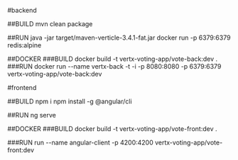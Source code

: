 #backend

##BUILD
mvn clean package

##RUN
java -jar target/maven-verticle-3.4.1-fat.jar
docker run -p 6379:6379 redis:alpine

##DOCKER
###BUILD
docker build -t vertx-voting-app/vote-back:dev .
###RUN
docker run --name vertx-back -t -i -p 8080:8080 -p 6379:6379 vertx-voting-app/vote-back:dev

#frontend

##BUILD
npm i
npm install -g @angular/cli

##RUN
ng serve

##DOCKER
###BUILD
docker build -t vertx-voting-app/vote-front:dev .

###RUN
run --name angular-client -p 4200:4200 vertx-voting-app/vote-front:dev
